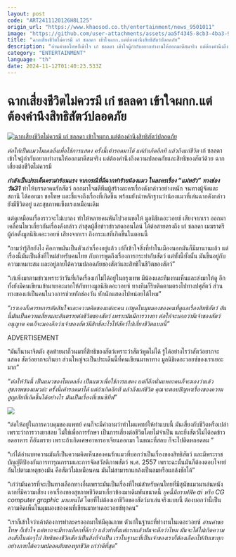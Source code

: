 ```yaml
---
layout: post
code: "ART2411120126H8LI25"
origin_url: "https://www.khaosod.co.th/entertainment/news_9501011"
image: "https://github.com/user-attachments/assets/aa5f4345-8cb3-4ba3-9ee0-3f5b60e6bfc3"
title: "ฉากเสี่ยงชีวิตไม่ควรมี เก๋ ชลลดา เข้าใจผกก.แต่ต้องคำนึงสิทธิสัตว์ปลอดภัย"
description: "อ่านคำขอโทษก็เข้าใจ เก๋ ชลลดา เข้าใจผู้กำกับอยากทำงานให้ออกมาดีสมจริง แต่ต้องคำนึงถึงความปลอดภัยและสิทธิของสัตว์ด้วย ฉากเสี่ยงต่อชีวิตไม่ควรมี"
category: "ENTERTAINMENT"
language: "th"
date: 2024-11-12T01:40:23.533Z
---
```


# ฉากเสี่ยงชีวิตไม่ควรมี เก๋ ชลลดา เข้าใจผกก.แต่ต้องคำนึงสิทธิสัตว์ปลอดภัย

[![ฉากเสี่ยงชีวิตไม่ควรมี เก๋ ชลลดา เข้าใจผกก.แต่ต้องคำนึงสิทธิสัตว์ปลอดภัย](https://www.khaosod.co.th/wpapp/uploads/2024/11/kaycholcat1211679998.jpg "ฉากเสี่ยงชีวิตไม่ควรมี เก๋ ชลลดา เข้าใจผกก.แต่ต้องคำนึงสิทธิสัตว์ปลอดภัย")](https://www.khaosod.co.th/wpapp/uploads/2024/11/kaycholcat1211679998.jpg)

_ต่อให้เป็นแมวโมเดลลิ่งเพื่อใช้การแสดง ครั้งนี้เค้ารอดมาได้ แต่ถ้าเกิดอีกที แล้วถึงแก่ชีวิต_ เก๋ ชลลดา เข้าใจผู้กำกับอยากทำงานให้ออกมาดีสมจริง แต่ต้องคำนึงถึงความปลอดภัยและสิทธิของสัตว์ด้วย ฉากเสี่ยงต่อชีวิตไม่ควรมี

_**กำลังเป็นประเด็นดราม่าร้อนแรง จากกรณีที่มีฉากทำร้ายน้องแมว ในละครเรื่อง “แม่หยัว” ทางช่อง วัน31**_ ทำให้บรรดาคนรักสัตว์ ออกมาโจมตีทีมผู้สร้างละครเรื่องดังกล่าวอย่างหนัก จนทางผู้จัดและสถานี ได้ออกมา ขอโทษ และชี้แจงถึงเรื่องที่เกิดขึ้น พร้อมยังนำหลักฐานว่าน้องแมวที่เล่นฉากดังกล่าวยังมีชีวิตอยู่ และสุขภาพแข็งแรงเหมือนเดิม

แต่ดูเหมือนเรื่องราวจะไม่เบาลง ทำให้หลายคนหันไปวอนขอให้ มูลนิธิเดอะวอยซ์ เสียงจากเรา ออกมาเคลื่อนไหวเกี่ยวกันเรื่องดังกล่าว ล่าสุดผู้สื่อข่าวข่าวสดออนไลน์ ได้ต่อสายตรงถึง เก๋ ชลลดา เมฆราตรี ผู้ก่อตั้งมูลนิธิเดอะวอยซ์ เสียงจากเรา ถึงกระแสที่เกิดขึ้นในตอนนี้

“ถามว่ารู้สึกยังไง คือภาพมันเป็นตัวเล่าเรื่องอยู่แล้ว เก๋ก็เข้าใจสิ่งที่ทำในเมืองนอกมันก็มีมานานแล้ว แต่เรื่องนี้มันเป็นสิ่งที่ใหม่สำหรับคนไทย กับการพูดถึงเรื่องการกระทำกับสัตว์ แต่ทั้งนี้ทั้งนั้น มันขึ้นอยู่กับความเหมาะสม และอยู่ภายใต้ความปลอดภัยของสัตว์และสิทธิในชีวิตของสัตว์”

“เก๋เพิ่งมาตามข่าวเพราะว่าวันที่เกิดเรื่องเก๋ไม่ได้อยู่ในกรุงเทพ มีน้องและทีมงานเห็นและส่งมาให้ดู อีกทั้งยังมีคนเขียนเข้ามาเยอะมากให้กับทางมูลนิธิเดอะวอยซ์ ทางทีมก็รีบติดตามตรงไปทางปศุสัตว์ ส่วนทางของเก๋เป็นคนในวงการช่วยทักช่องวัน ทักนักแสดงไปหน่อยได้ไหม”

_“เราเองก็เคารพการตัดสินใจและความคิดของแต่ละคน เก๋พูดในมุมมองของคนที่ดูแลเรื่องสิทธิสัตว์ อันนี้มันเป็นความเสี่ยงและอันตรายต่อชีวิตของสัตว์ เพราะมันมีการวางยา ต่อให้จะบอกว่ามีเจ้าของสัตว์อนุญาต คนก็จะมองอีกว่าเจ้าของสัตว์มีสิทธิ์อะไรให้สัตว์ไปเสี่ยงชีวิตแบบนี้”_

ADVERTISEMENT

“มันก็นานาจิตตัง สุดท้ายมาก็วนมาที่สิทธิของสัตว์เพราะว่าสัตว์พูดไม่ได้ รู้ได้อย่างไรว่าสัตว์อยากจะแสดง สัตว์อยากจะกินยา ส่วนใหญ่จะเป็นประเด็นนี้ที่คนเขียนมาหาทาง มูลนิธิเดอะวอยซ์ของเราเยอะมาก”

_“ต่อให้วันนี้ เป็นแมวของโมเดลลิ่ง เป็นแมวเพื่อใช้การแสดง แต่ก็อีกนั่นแหละคนก็จะมองว่าแล้วสุขภาพของแมวล่ะ ครั้งนี้เค้ารอดมาได้ แต่ถ้าเกิดอีกที แล้วถึงแก่ชีวิต คุณจะตอบปัญหาเรื่องของความสูญเสียที่เกิดขึ้นได้อย่างไร มันเป็นเรื่องที่เซนซิทีฟ”_

[![](https://www.khaosod.co.th/wpapp/uploads/2024/11/kaycholcat12116711.jpg)](https://www.khaosod.co.th/wpapp/uploads/2024/11/kaycholcat12116711.jpg)

“ต่อให้อยู่ในการควบคุมของแพทย์ คนก็จะมีคำถามว่าทำไมแพทย์ให้ทำแบบนี้ มันเสี่ยงกับชีวิตหรือเปล่า เพราะว่าการวางยาสลบ ไม่ใช่เพื่อการรักษา เป็นการเสี่ยงต่อชีวิตโดยไม่จำเป็น และยิ่งสัตว์ไม่ได้อดข้าวอดอาหาร ก็อันตราย เพราะถ้าเกิดเศษอาหารอาเจียนออกมา ในขณะที่สลบ ก็จะไปติดหลอดลม ”

“เก๋ได้อ่านบทความมันก็เป็นความคิดเห็นของคนรักแมวที่บอกว่าเป็นเรื่องของสิทธิสัตว์ และมีพระราชบัญญัติป้องกันการทารุณกรรมและการจัดสวัสดิภาพสัตว์ พ.ศ. 2557 เพราะฉะนั้นมันก็ต้องตอบโจทย์กันไปตามเหตุของมัน คือสัตว์ไม่เหมือนคน มันไม่สามารถแกล้งเป็นลมหรือแกล้งชักได้”

“เก๋ว่ามันควรที่จะเป็นทางเลือกทางอื่นเพราะมันเป็นเรื่องที่ใหม่สำหรับคนไทยที่มีสุนัขแมวมาเล่นหนังฉากที่มีความเสี่ยง เอาเรื่องของสุขภาพชีวิตมาเกี่ยวข้องมาเดิมพันขนาดนี้ _ยุคนี้มีกราฟฟิค ai หรือ CG computer graphic มาแทนได้_ โดยที่ไม่ต้องเอาชีวิตของสัตว์มาเล่นจริงแบบนี้ ต้องบอกว่านี้เป็นความคิดเห็นในมุมมองของคนที่เขียนมาหาเดอะวอยซ์ทุกคน”

“เราก็เข้าใจว่าเค้าต้องการทำละครออกมาให้มีคุณภาพ ตัวเก๋ในฐานะที่ทำงานในเดอะวอยซ์ _อ่านคำขอโทษ ก็เข้าใจ แต่หากจะมีทางเลือกที่ดีกว่า แล้วทำตั้งแต่แรกแล้วมันจะดีกว่าไหม มันจะได้ไม่เกิดความสงสัยในต่อๆไป สิทธิของชีวิตสัตว์เป็นสิ่งที่จำเป็น เราในฐานะที่เป็นเจ้าของเราก็ต้องเลือกให้กับเขาทุกอย่างภายใต้ความปลอดภัยของทุกชีวิต เก๋ว่าดีที่สุด”_